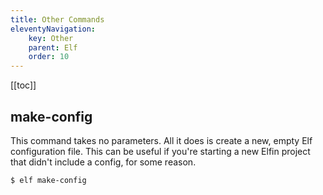 ```yaml
---
title: Other Commands
eleventyNavigation:
    key: Other
    parent: Elf
    order: 10
---
```

[[toc]]

## make-config

This command takes no parameters.
All it does is create a new, empty Elf configuration file.
This can be useful if you're starting a new Elfin project that didn't include a config, for some reason.

```shell
$ elf make-config
```
